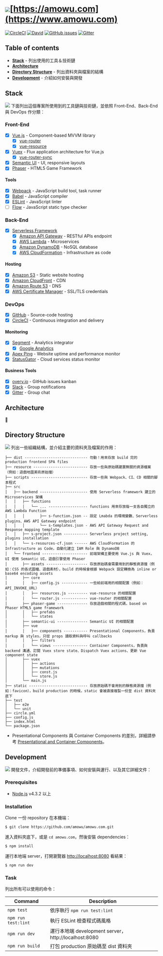 # ![](http://i.imgur.com/EgkLVW4.png)[https://amowu.com](https://www.amowu.com)

[![CircleCI](https://img.shields.io/circleci/project/amowu/amowu.com.svg?style=flat-square)](https://circleci.com/gh/amowu/amowu.com)
[![David](https://img.shields.io/david/amowu/amowu.com.svg?style=flat-square)](https://david-dm.org/amowu/amowu.com)
[![GitHub issues](https://img.shields.io/github/issues/amowu/amowu.com.svg?style=flat-square)](https://overv.io/amowu/amowu.com)
[![Gitter](https://img.shields.io/gitter/room/amowu/amowu.com.svg)](https://gitter.im/amowu/amowu.com)

## Table of contents

- **[Stack](#stack)** - 列出使用的工具＆技術鏈<br/>
- **[Architecture](#architecture)**<br/>
- **[Directory Structure](#directory-structure)** - 列出資料夾與檔案的結構<br/>
- **[Development](#development)** - 介紹如何安裝與開發

## Stack

![](http://i.imgur.com/ISEoB3u.png) 下面列出這個專案所使用到的工具鏈與技術鏈，並依照 Front-End、Back-End 與 DevOps 作分類：

### Front-End

- [x] [Vue.js](https://vuejs.org/) - Component-based MVVM library
  - [x] [vue-router](https://github.com/vuejs/vue-router)
  - [x] [vue-resource](https://github.com/vuejs/vue-resource)
- [x] [Vuex](https://github.com/vuejs/vuex) - Flux application architecture for Vue.js
  - [x] [vue-router-sync](https://github.com/vuejs/vuex-router-sync)
- [x] [Semantic UI](http://semantic-ui.com/) - UI, responsive layouts
- [x] [Phaser](http://phaser.io/) - HTML5 Game Framework

#### Tools

- [x] [Webpack](https://webpack.github.io/) - JavaScript build tool, task runner
- [x] [Babel](https://babeljs.io/) - JavaScript compiler
- [x] [ESLint](http://eslint.org/) - JavaScript linter
- [ ] [Flow](https://flowtype.org/) - JavaScript static type checker

### Back-End

- [x] [Serverless Framework](http://serverless.com/)
  - [x] [Amazon API Gateway](https://aws.amazon.com/api-gateway) - RESTful APIs endpoint
  - [x] [AWS Lambda](https://aws.amazon.com/lambda) - Microservices
  - [x] [Amazon DynamoDB](https://aws.amazon.com/dynamodb) - NoSQL database
  - [x] [AWS CloudFormation](https://aws.amazon.com/cloudformation) - Infrastructure as code

#### Hosting

- [x] [Amazon S3](https://aws.amazon.com/s3) - Static website hosting
- [x] [Amazon CloudFront](https://aws.amazon.com/cloudfront) - CDN
- [x] [Amazon Route 53](https://aws.amazon.com/route53) - DNS
- [x] [AWS Certificate Manager](https://aws.amazon.com/certificate-manager) - SSL/TLS credentials

### DevOps

- [x] [GitHub](https://github.com/amowu/amowu.com) - Source-code hosting
- [x] [CircleCI](https://circleci.com/gh/amowu/amowu.com) - Continuous integration and delivery

#### Monitoring

- [x] [Segment](https://segment.com/) - Analytics integrator
  - [x] [Google Analytics](https://www.google.com/analytics/)
- [x] [Apex Ping](https://ping.apex.sh/) - Website uptime and performance monitor
- [x] [StatusGator](https://statusgator.com/) - Cloud services status monitor

#### Business Tools

- [x] [overv.io](https://overv.io/amowu/amowu.com) - GitHub issues kanban
- [x] [Slack](https://slack.com/) - Group notifications
- [x] [Gitter](https://gitter.im/amowu/amowu.com) - Group chat

## Architecture

🚧

## Directory Structure

![](http://i.imgur.com/a5SHBxe.png) 列出一些組織結構，並介紹主要的資料夾及檔案的作用：

```
├── dist ----------------------------- 勿動！用來存放 build 完的 production frontend SPA files
├── resource ------------------------- 存放一些與原始碼建置無關的資源檔案（例如：遊戲地圖美術原始擋）
├── scripts -------------------------- 存放一些與 Webpack、CI、CD 相關的腳本程式
├── src
│   ├── backend ---------------------- 使用 Serverless framework 建立的 Microservices 架構
│   │   ├── functions
│   │   │   └── ... ------------------ functions 用來存放每一支各自獨立的 AWS Lambda Function
│   │   │       ├── s-function.json -- 設定 Lmabda 的環境變數、Serverless plugins、AWS API Gateway endpoint
│   │   │       └── s-templates.json - AWS API Gateway Request and Response mapping template
│   │   ├── s-project.json ----------- Serverless project setting, plugins installation
│   │   └── s-resources-cf.json ------ AWS CloudFormation 的 Infrastructure as Code，自動化建立 IAM Role 與 DynamoDB
│   └── frontend --------------------- 前端架構主要使用 Vue.js 與 Vuex，UI 使用 Semantic UI，遊戲引擎使用 Phaser
│       ├── assets ------------------- 存放原始碼會需要用到的靜態資源擋（例如：CSS 的各式圖檔、遊戲素材），build 的時候會根據 Webpack 設定轉換為 inline or base64 encoding assets
│       ├── core
│       │   ├── config.js ------------ 一些給前端用的相關配置（例如：API_INVOKE_URL）
│       │   ├── resources.js --------- vue-resource 的相關配置
│       │   └── router.js ------------ vue-router 的相關配置
│       ├── phaser-game -------------- 存放遊戲相關的程式碼，based on Phaser HTML5 game framework
│       │   ├── prefabs
│       │   └── states
│       ├── semantic-ui -------------- Semantic UI 的相關配置
│       ├── vue
│       │   ├── components ----------- Presentational Components，負責 markup 與 styles，只從 props 讀取資料與呼叫 callbacks
│       │   ├── filters
│       │   └── views ---------------- Container Components，負責與 backend 溝通、訂閱 Vuex store state、Dispatch Vuex actions、更新 Vue component state
│       ├── vuex
│       │   ├── actions
│       │   ├── mutations
│       │   ├── const.js
│       │   └── store.js
│       └── main.js
├── static --------------------------- 存放原始碼不會用到的靜態資源擋（例如：favicon），build production 的時候，static 會被直接複製一份至 dist 資料夾底下
├── test
│   ├── e2e
│   └── unit
├── circle.yml
├── config.js
├── index.html
└── package.json
```

- Presentational Components 與 Container Components 的差別，詳細請參考 [Presentational and Container Components](https://medium.com/@dan_abramov/smart-and-dumb-components-7ca2f9a7c7d0#.2wk206zci)。

## Development

![](http://i.imgur.com/Bjir8Xg.png) 開發文件，介紹開發前的準備事項、如何安裝與運行、以及其它詳細文件：

### Prerequisites

- [Node.js](https://nodejs.org/en/) v4.3.2 以上

### Installation

Clone 一份 repository 在本機端：

```sh
$ git clone https://github.com/amowu/amowu.com.git
```

進入資料夾底下，或是 `cd amowu.com`，然後安裝 dependencies：

```sh
$ npm install
```

運行本地端 server，打開瀏覽器 [http://localhost:8080](http://localhost:8080) 看結果：

```sh
$ npm run dev
```

### Task

列出所有可以使用的命令：

| Command | Description |
| --- | --- |
| `npm test` | 依序執行 `npm run test:lint` |
| `npm run test:lint` | 執行 ESLint 檢查程式碼風格 |
| `npm run dev` | 運行本地端 development server，http://localhost:8080 |
| `npm run build` | 打包 production 原始碼至 dist 資料夾 |
